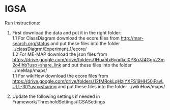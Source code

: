 # IGSA

Run Instructions:
1. First download the data and put it in the right folder: <br/>
  1.1 For ClassDiagram download the ecore files from http://mar-search.org/status and put these files into the folder ../classDiagrm/Experiment_1/ecore/<br/>
  1.2 For ME-MAP download the json files from https://drive.google.com/drive/folders/1Hua5tx6yqdkcI0PSq7J4Ggp23m2o4ihb?usp=share_link and put these files into the folder ../meMap/maps/<br/>
  1.1 For wikiHow download the ecore files from https://drive.google.com/drive/folders/12fMRokLqHziYXFS19HH50iFavLULL-30?usp=sharing and put these files into the folder ../wikiHow/maps/
 
 2. Update the following settings if needed in Framework/ThresholdSettings/IGSASettings
